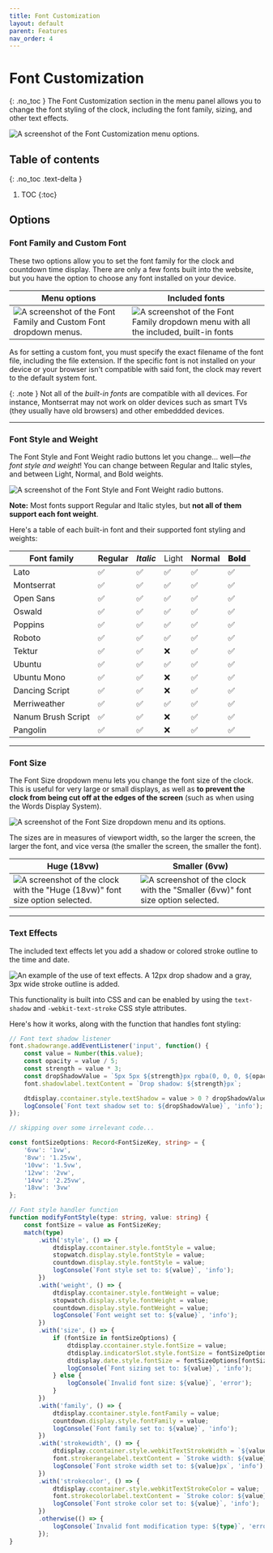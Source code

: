 ```yaml
---
title: Font Customization
layout: default
parent: Features
nav_order: 4
---
```

# Font Customization
{: .no_toc }
The Font Customization section in the menu panel allows you to change the font styling of the clock, including the font family, sizing, and other text effects.

![A screenshot of the Font Customization menu options.](/assets/images/docs-Features/fontcustomization/fontcustomization.png)

## Table of contents
{: .no_toc .text-delta }
1. TOC
{:toc}

## Options
### Font Family and Custom Font
These two options allow you to set the font family for the clock and countdown time display. There are only a few fonts built into the website, but you have the option to choose any font installed on your device.

| Menu options | Included fonts |
| --- | --- |
| ![A screenshot of the Font Family and Custom Font dropdown menus.](/assets/images/docs-Features/fontcustomization/fontfamily.png) | ![A screenshot of the Font Family dropdown menu with all the included, built-in fonts](/assets/images/docs-Features/fontcustomization/fontfamily-dropdown.png) |

As for setting a custom font, you must specify the exact filename of the font file, including the file extension. If the specific font is not installed on your device or your browser isn't compatible with said font, the clock may revert to the default system font.

{: .note }
Not all of the *built-in fonts* are compatible with all devices. For instance, Montserrat may not work on older devices such as smart TVs (they usually have old browsers) and other embeddded devices.

<hr>

### Font Style and Weight
The Font Style and Font Weight radio buttons let you change... well—*the font style and weight*! You can change between Regular and Italic styles, and between Light, Normal, and Bold weights.

![A screenshot of the Font Style and Font Weight radio buttons.](/assets/images/docs-Features/fontcustomization/fontstyleweight.png)

**Note:** Most fonts support Regular and Italic styles, but **not all of them support each font weight**.

Here's a table of each built-in font and their supported font styling and weights:

| Font family | Regular | *Italic* | <span style="font-weight: lighter;">Light</span> | Normal | <span style="font-weight: bolder;">Bold</span> |
| --- | --- | --- | --- | --- | --- |
| Lato | ✅ | ✅ | ✅ | ✅ | ✅ |
| Montserrat | ✅ | ✅ | ✅ | ✅ | ✅ |
| Open Sans | ✅ | ✅ | ✅ | ✅ | ✅ |
| Oswald | ✅ | ✅ | ✅ | ✅ | ✅ |
| Poppins | ✅ | ✅ | ✅ | ✅ | ✅ |
| Roboto | ✅ | ✅ | ✅ | ✅ | ✅ |
| Tektur | ✅ | ✅ | ❌ | ✅ | ✅ |
| Ubuntu | ✅ | ✅ | ✅ | ✅ | ✅ |
| Ubuntu Mono | ✅ | ✅ | ❌ | ✅ | ✅ |
| Dancing Script | ✅ | ✅ | ❌ | ✅ | ✅ |
| Merriweather | ✅ | ✅ | ✅ | ✅ | ✅ |
| Nanum Brush Script | ✅ | ✅ | ❌ | ✅ | ✅ |
| Pangolin | ✅ | ✅ | ❌ | ✅ | ✅ |

<hr>

### Font Size
The Font Size dropdown menu lets you change the font size of the clock. This is useful for very large or small displays, as well as **to prevent the clock from being cut off at the edges of the screen** (such as when using the Words Display System).

![A screenshot of the Font Size dropdown menu and its options.](/assets/images/docs-Features/fontcustomization/fontsize.png)

The sizes are in measures of viewport width, so the larger the screen, the larger the font, and vice versa (the smaller the screen, the smaller the font).

| Huge (18vw) | Smaller (6vw) |
| --- | --- |
| ![A screenshot of the clock with the "Huge (18vw)" font size option selected.](/assets/images/docs-Features/fontcustomization/fontsize-huge.png) | ![A screenshot of the clock with the "Smaller (6vw)" font size option selected.](/assets/images/docs-Features/fontcustomization/fontsize-smaller.png) |

<hr>

### Text Effects
The included text effects let you add a shadow or colored stroke outline to the time and date.

![An example of the use of text effects. A 12px drop shadow and a gray, 3px wide stroke outline is added.](/assets/images/docs-Features/fontcustomization/texteffects-example.png)

This functionality is built into CSS and can be enabled by using the `text-shadow` and `-webkit-text-stroke` CSS style attributes.

Here's how it works, along with the function that handles font styling:

```ts
// Font text shadow listener
font.shadowrange.addEventListener('input', function() {
    const value = Number(this.value);
    const opacity = value / 5;
    const strength = value * 3;
    const dropShadowValue = `5px 5px ${strength}px rgba(0, 0, 0, ${opacity})`;
    font.shadowlabel.textContent = `Drop shadow: ${strength}px`;

    dtdisplay.ccontainer.style.textShadow = value > 0 ? dropShadowValue : '';
    logConsole(`Font text shadow set to: ${dropShadowValue}`, 'info');
});

// skipping over some irrelevant code...

const fontSizeOptions: Record<FontSizeKey, string> = {
    '6vw': '1vw',
    '8vw': '1.25vw',
    '10vw': '1.5vw',
    '12vw': '2vw',
    '14vw': '2.25vw',
    '18vw': '3vw'
};

// Font style handler function
function modifyFontStyle(type: string, value: string) {
    const fontSize = value as FontSizeKey;
    match(type)
        .with('style', () => {
            dtdisplay.ccontainer.style.fontStyle = value;
            stopwatch.display.style.fontStyle = value;
            countdown.display.style.fontStyle = value;
            logConsole(`Font style set to: ${value}`, 'info');
        })
        .with('weight', () => {
            dtdisplay.ccontainer.style.fontWeight = value;
            stopwatch.display.style.fontWeight = value;
            countdown.display.style.fontWeight = value;
            logConsole(`Font weight set to: ${value}`, 'info');
        })
        .with('size', () => {
            if (fontSize in fontSizeOptions) {
                dtdisplay.ccontainer.style.fontSize = value;
                dtdisplay.indicatorSlot.style.fontSize = fontSizeOptions[fontSize];
                dtdisplay.date.style.fontSize = fontSizeOptions[fontSize];
                logConsole(`Font sizing set to: ${value}`, 'info');
            } else {
                logConsole(`Invalid font size: ${value}`, 'error');
            }
        })
        .with('family', () => {
            dtdisplay.ccontainer.style.fontFamily = value;
            countdown.display.style.fontFamily = value;
            logConsole(`Font family set to: ${value}`, 'info');
        })
        .with('strokewidth', () => {
            dtdisplay.ccontainer.style.webkitTextStrokeWidth = `${value}px`;
            font.strokerangelabel.textContent = `Stroke width: ${value}px`;
            logConsole(`Font stroke width set to: ${value}px`, 'info');
        })
        .with('strokecolor', () => {
            dtdisplay.ccontainer.style.webkitTextStrokeColor = value;
            font.strokecolorlabel.textContent = `Stroke color: ${value}`;
            logConsole(`Font stroke color set to: ${value}`, 'info');
        })
        .otherwise(() => {
            logConsole(`Invalid font modification type: ${type}`, 'error');
        });
}
```
